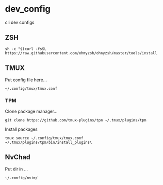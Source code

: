# dev_config
cli dev configs

## ZSH

```
sh -c "$(curl -fsSL https://raw.githubusercontent.com/ohmyzsh/ohmyzsh/master/tools/install.sh)"
```

## TMUX

Put config file here...

```
~/.config/tmux/tmux.conf
```

### TPM

Clone package manager...

```
git clone https://github.com/tmux-plugins/tpm ~/.tmux/plugins/tpm
```

Install packages

```
tmux source ~/.config/tmux/tmux.conf
~/.tmux/plugins/tpm/bin/install_plugins\
```

## NvChad

Put dir in ...

```
~/.config/nvim/
```
